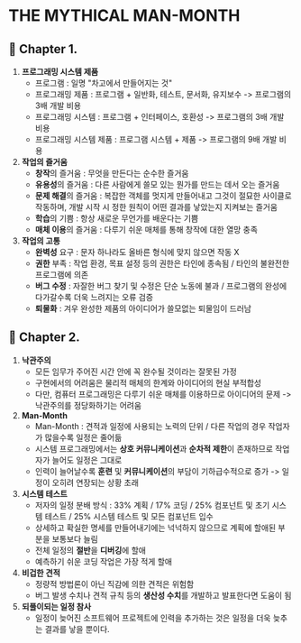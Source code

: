 # THE MYTHICAL MAN-MONTH

## :ticket: Chapter 1.
1. **프로그래밍 시스템 제품**
    * 프로그램 : 일명 "차고에서 만들어지는 것"
    * 프로그래밍 제품 : 프로그램 + 일반화, 테스트, 문서화, 유지보수 -> 프로그램의 3배 개발 비용
    * 프로그래밍 시스템 : 프로그램 + 인터페이스, 호환성 -> 프로그램의 3배 개발 비용
    * 프로그래밍 시스템 제품 : 프로그램 시스템 + 제품 -> 프로그램의 9배 개발 비용
2. **작업의 즐거움**
    * **창작**의 즐거움 : 무엇을 만든다는 순수한 즐거움
    * **유용성**의 즐거움 : 다른 사람에게 쓸모 있는 뭔가를 만드는 데서 오는 즐거움
    * **문제 해결**의 즐거움 : 복잡한 객체를 멋지게 만들어내고 그것이 절묘한 사이클로 작동하며, 개발 시작 시 정한 원칙이 어떤 결과를 낳았는지 지켜보는 즐거움
    * **학습**의 기쁨 : 항상 새로운 무언가를 배운다는 기쁨
    * **매체 이용**의 즐거움 : 다루기 쉬운 매체를 통해 창작에 대한 열망 충족
3. **작업의 고통**
    * **완벽성** 요구 : 문자 하나라도 올바른 형식에 맞지 않으면 작동 X
    * **권한** 부족 : 작업 환경, 목표 설정 등의 권한은 타인에 종속됨 / 타인의 불완전한 프로그램에 의존
    * **버그 수정** : 자잘한 버그 찾기 및 수정은 단순 노동에 불과 / 프로그램의 완성에 다가갈수록 더욱 느려지는 오류 검증
    * **퇴물화** : 겨우 완성한 제품의 아이디어가 쓸모없는 퇴물임이 드러남

## :ticket: Chapter 2.
1. **낙관주의**
    * 모든 임무가 주어진 시간 안에 꼭 완수될 것이라는 잘못된 가정
    * 구현에서의 어려움은 물리적 매체의 한계와 아이디어의 현실 부적합성
    * 다만, 컴퓨터 프로그래밍은 다루기 쉬운 매체를 이용하므로 아이디어의 문제 -> 낙관주의를 정당화하기는 어려움
2. **Man-Month**
    * Man-Month : 견적과 일정에 사용되는 노력의 단위 / 다른 작업의 경우 작업자가 많을수록 일정은 줄어듦
    * 시스템 프로그래밍에서는 **상호 커뮤니케이션**과 **순차적 제한**이 존재하므로 작업자가 늘어도 일정은 그대로
    * 인력이 늘어날수록 **훈련** 및 **커뮤니케이션**의 부담이 기하급수적으로 증가 -> 일정이 오히려 연장되는 상황 초래
3. **시스템 테스트**
    * 저자의 일정 분배 방식 : 33% 계획 / 17% 코딩 / 25% 컴포넌트 및 초기 시스템 테스트 / 25% 시스템 테스트 및 모든 컴포넌트 입수
    * 상세하고 확실한 명세를 만들어내기에는 넉넉하지 않으므로 계획에 할애된 부분을 보통보다 늘림
    * 전체 일정의 **절반**을 **디버깅**에 할애
    * 예측하기 쉬운 코딩 작업은 가장 적게 할애
4. **비겁한 견적**
    * 정량적 방법론이 아닌 직감에 의한 견적은 위험함
    * 버그 발생 수치나 견적 규칙 등의 **생산성 수치**를 개발하고 발표한다면 도움이 됨
5. **되풀이되는 일정 참사**
    * 일정이 늦어진 소프트웨어 프로젝트에 인력을 추가하는 것은 일정을 더욱 늦추는 결과를 낳을 뿐이다.
